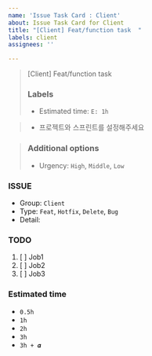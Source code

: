 ```yaml
---
name: 'Issue Task Card : Client'
about: Issue Task Card for Client
title: "[Client] Feat/function task  "
labels: client
assignees: ''

---
```


> [Client] Feat/function task  
> ### Labels
> - Estimated time: `E: 1h`

> - 프로젝트와 스프린트를 설정해주세요

> ### Additional options
> - Urgency: `High`, `Middle`, `Low`  

### ISSUE
- Group:  `Client`
- Type: `Feat`, `Hotfix`, `Delete`, `Bug`
- Detail: 

### TODO
1. [ ] Job1
2. [ ] Job2
3. [ ] Job3

### Estimated time
- `0.5h`
- `1h`
- `2h`
- `3h`
- `3h + 𝜶`
